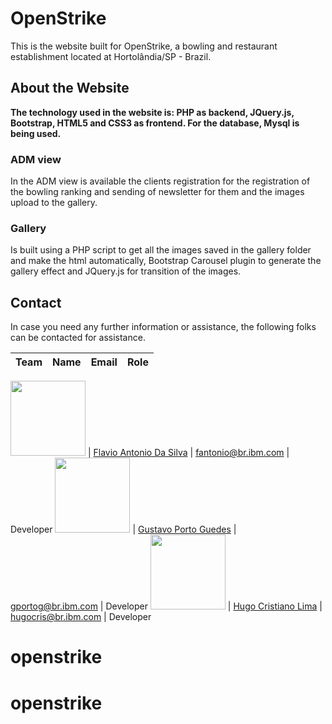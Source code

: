 # OpenStrike

This is the website built for OpenStrike, a bowling and restaurant establishment located at Hortolândia/SP - Brazil.


## About the Website

**The technology used in the website is: PHP as backend, JQuery.js, Bootstrap, HTML5 and CSS3 as frontend. For the database, Mysql is being used.**


### ADM view

In the ADM view is available the clients registration for the registration of the bowling ranking and sending of newsletter for them and the images upload to the gallery.


### Gallery

Is built using a PHP script to get all the images saved in the gallery folder and make the html automatically, Bootstrap Carousel plugin to generate the gallery effect and JQuery.js for transition of the images.



## Contact

In case you need any further information or assistance, the following folks can be contacted for assistance.

Team            |        Name   |    Email    | Role  
---------------------|------------------------------------|---------|------|

<img src="https://github.com/IBM-SMI-Brazil/smi-brazil-assistant/blob/master/images/gportog.png" width="120"> | [Flavio Antonio Da Silva](https://github.com/FlavioSilvaA) | fantonio@br.ibm.com | Developer
<img src="https://github.com/IBM-SMI-Brazil/smi-brazil-assistant/blob/master/images/gportog.png" width="120"> | [Gustavo Porto Guedes](https://www.linkedin.com/in/gustavo-porto-guedes/) | gportog@br.ibm.com | Developer
<img src="https://github.com/IBM-SMI-Brazil/smi-brazil-assistant/blob/master/images/hugocris.png" width="120"> | [Hugo Cristiano Lima](https://www.linkedin.com/in/hugo-cristiano-lima-dos-santos-b27609b6/) | hugocris@br.ibm.com | Developer
# openstrike
# openstrike

